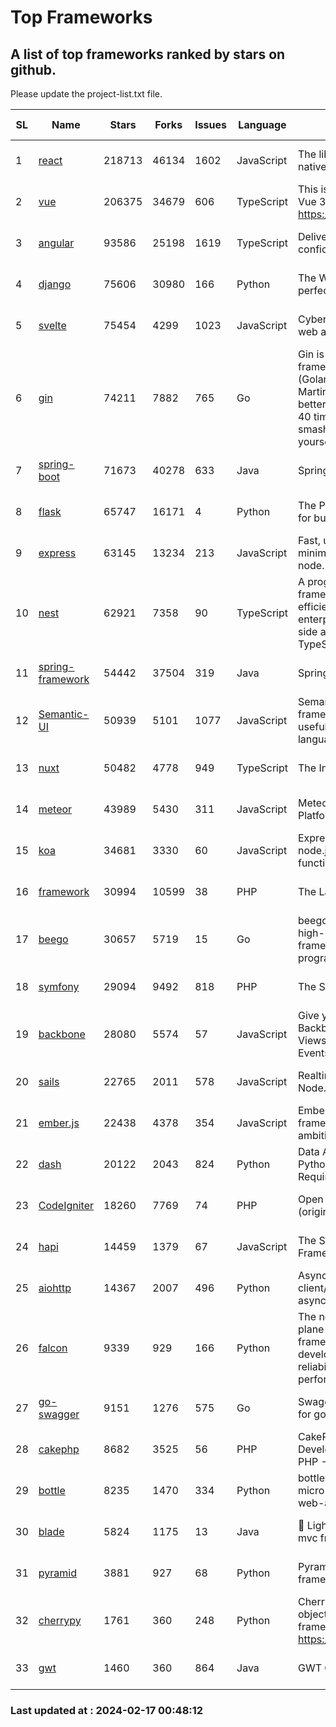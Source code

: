 # Top Frameworks
## A list of top frameworks ranked by stars on github.  
Please update the project-list.txt file.

| SL| Name  | Stars| Forks| Issues | Language | Description | Last Commit |
| --| ------| -----| ---- | ------ | -------- | ----------- | ----------- |
| 1 | [react](https://github.com/facebook/react) | 218713 | 46134 | 1602 | JavaScript | The library for web and native user interfaces. | 2024-02-16 23:25:09 |
| 2 | [vue](https://github.com/vuejs/vue) | 206375 | 34679 | 606 | TypeScript | This is the repo for Vue 2. For Vue 3, go to https://github.com/vuejs/core | 2023-12-31 13:23:55 |
| 3 | [angular](https://github.com/angular/angular) | 93586 | 25198 | 1619 | TypeScript | Deliver web apps with confidence 🚀 | 2024-02-15 20:21:29 |
| 4 | [django](https://github.com/django/django) | 75606 | 30980 | 166 | Python | The Web framework for perfectionists with deadlines. | 2024-02-16 11:59:19 |
| 5 | [svelte](https://github.com/sveltejs/svelte) | 75454 | 4299 | 1023 | JavaScript | Cybernetically enhanced web apps | 2024-02-16 23:13:35 |
| 6 | [gin](https://github.com/gin-gonic/gin) | 74211 | 7882 | 765 | Go | Gin is a HTTP web framework written in Go (Golang). It features a Martini-like API with much better performance -- up to 40 times faster. If you need smashing performance, get yourself some Gin. | 2024-02-07 12:18:53 |
| 7 | [spring-boot](https://github.com/spring-projects/spring-boot) | 71673 | 40278 | 633 | Java | Spring Boot | 2024-02-16 14:27:23 |
| 8 | [flask](https://github.com/pallets/flask) | 65747 | 16171 | 4 | Python | The Python micro framework for building web applications. | 2024-02-12 20:50:45 |
| 9 | [express](https://github.com/expressjs/express) | 63145 | 13234 | 213 | JavaScript | Fast, unopinionated, minimalist web framework for node. | 2023-06-04 15:47:20 |
| 10 | [nest](https://github.com/nestjs/nest) | 62921 | 7358 | 90 | TypeScript | A progressive Node.js framework for building efficient, scalable, and enterprise-grade server-side applications with TypeScript/JavaScript 🚀 | 2024-02-15 07:51:17 |
| 11 | [spring-framework](https://github.com/spring-projects/spring-framework) | 54442 | 37504 | 319 | Java | Spring Framework | 2024-02-16 21:50:04 |
| 12 | [Semantic-UI](https://github.com/Semantic-Org/Semantic-UI) | 50939 | 5101 | 1077 | JavaScript | Semantic is a UI component framework based around useful principles from natural language. | 2023-01-11 17:05:32 |
| 13 | [nuxt](https://github.com/nuxt/nuxt) | 50482 | 4778 | 949 | TypeScript | The Intuitive Vue Framework. | 2024-02-16 21:37:20 |
| 14 | [meteor](https://github.com/meteor/meteor) | 43989 | 5430 | 311 | JavaScript | Meteor, the JavaScript App Platform | 2024-02-15 12:52:47 |
| 15 | [koa](https://github.com/koajs/koa) | 34681 | 3330 | 60 | JavaScript | Expressive middleware for node.js using ES2017 async functions | 2024-01-17 02:02:10 |
| 16 | [framework](https://github.com/laravel/framework) | 30994 | 10599 | 38 | PHP | The Laravel Framework. | 2024-02-16 10:04:27 |
| 17 | [beego](https://github.com/beego/beego) | 30657 | 5719 | 15 | Go | beego is an open-source, high-performance web framework for the Go programming language. | 2024-02-05 07:29:29 |
| 18 | [symfony](https://github.com/symfony/symfony) | 29094 | 9492 | 818 | PHP | The Symfony PHP framework | 2024-02-16 16:26:15 |
| 19 | [backbone](https://github.com/jashkenas/backbone) | 28080 | 5574 | 57 | JavaScript | Give your JS App some Backbone with Models, Views, Collections, and Events | 2024-02-05 21:36:13 |
| 20 | [sails](https://github.com/balderdashy/sails) | 22765 | 2011 | 578 | JavaScript | Realtime MVC Framework for Node.js | 2024-02-01 21:05:31 |
| 21 | [ember.js](https://github.com/emberjs/ember.js) | 22438 | 4378 | 354 | JavaScript | Ember.js - A JavaScript framework for creating ambitious web applications | 2024-02-15 21:13:04 |
| 22 | [dash](https://github.com/plotly/dash) | 20122 | 2043 | 824 | Python | Data Apps & Dashboards for Python. No JavaScript Required. | 2024-02-15 15:09:03 |
| 23 | [CodeIgniter](https://github.com/bcit-ci/CodeIgniter) | 18260 | 7769 | 74 | PHP | Open Source PHP Framework (originally from EllisLab) | 2024-02-10 21:52:04 |
| 24 | [hapi](https://github.com/hapijs/hapi) | 14459 | 1379 | 67 | JavaScript | The Simple, Secure Framework Developers Trust | 2024-01-29 15:47:50 |
| 25 | [aiohttp](https://github.com/aio-libs/aiohttp) | 14367 | 2007 | 496 | Python | Asynchronous HTTP client/server framework for asyncio and Python | 2024-02-16 03:43:21 |
| 26 | [falcon](https://github.com/falconry/falcon) | 9339 | 929 | 166 | Python | The no-magic web data plane API and microservices framework for Python developers, with a focus on reliability, correctness, and performance at scale. | 2024-01-16 08:13:02 |
| 27 | [go-swagger](https://github.com/go-swagger/go-swagger) | 9151 | 1276 | 575 | Go | Swagger 2.0 implementation for go | 2024-02-01 11:52:57 |
| 28 | [cakephp](https://github.com/cakephp/cakephp) | 8682 | 3525 | 56 | PHP | CakePHP: The Rapid Development Framework for PHP - Official Repository | 2024-02-08 10:52:14 |
| 29 | [bottle](https://github.com/bottlepy/bottle) | 8235 | 1470 | 334 | Python | bottle.py is a fast and simple micro-framework for python web-applications. | 2024-01-03 22:31:48 |
| 30 | [blade](https://github.com/lets-blade/blade) | 5824 | 1175 | 13 | Java | :rocket: Lightning fast and elegant mvc framework for Java8 | 2023-06-16 05:18:49 |
| 31 | [pyramid](https://github.com/Pylons/pyramid) | 3881 | 927 | 68 | Python | Pyramid - A Python web framework | 2024-02-09 03:32:10 |
| 32 | [cherrypy](https://github.com/cherrypy/cherrypy) | 1761 | 360 | 248 | Python | CherryPy is a pythonic, object-oriented HTTP framework.      https://cherrypy.dev | 2024-02-15 04:10:04 |
| 33 | [gwt](https://github.com/gwtproject/gwt) | 1460 | 360 | 864 | Java | GWT Open Source Project | 2024-02-14 15:40:02 |

### Last updated at : 2024-02-17 00:48:12
